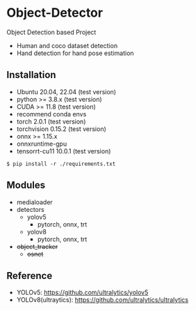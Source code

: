 # Object-Detector
Object Detection based Project
- Human and coco dataset detection
- Hand detection for hand pose estimation


## Installation
- Ubuntu 20.04, 22.04 (test version)
- python >= 3.8.x (test version)
- CUDA >= 11.8 (test version)
- recommend conda envs
- torch 2.0.1 (test version)
- torchvision 0.15.2 (test version)
- onnx >= 1.15.x
- onnxruntime-gpu
- tensorrt-cu11 10.0.1 (test version)

```shell
$ pip install -r ./requirements.txt 
```

## Modules
- medialoader
- detectors
  - yolov5
    - pytorch, onnx, trt
  - yolov8
    - pytorch, onnx, trt
- ~~object_tracker~~
  - ~~osnet~~

## Reference
- YOLOv5: https://github.com/ultralytics/yolov5
- YOLOv8(ultraytics): https://github.com/ultralytics/ultralytics
